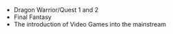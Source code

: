 - Dragon Warrior/Quest 1 and 2
- Final Fantasy
- The introduction of Video Games into the mainstream